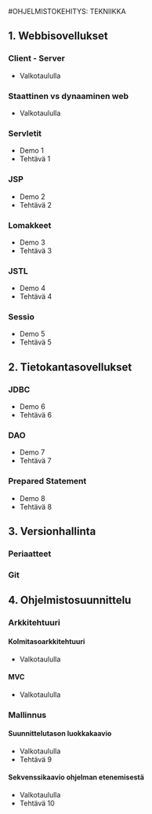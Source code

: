 #OHJELMISTOKEHITYS: TEKNIIKKA

## 1. Webbisovellukset

### Client - Server

* Valkotaululla

### Staattinen vs dynaaminen web

* Valkotaululla

### Servletit

* Demo 1
* Tehtävä 1

### JSP

* Demo 2
* Tehtävä 2

### Lomakkeet

* Demo 3
* Tehtävä 3

### JSTL

* Demo 4
* Tehtävä 4

### Sessio

* Demo 5
* Tehtävä 5

## 2. Tietokantasovellukset

### JDBC

* Demo 6
* Tehtävä 6

### DAO

* Demo 7
* Tehtävä 7

### Prepared Statement

* Demo 8
* Tehtävä 8

## 3. Versionhallinta

### Periaatteet
### Git

## 4. Ohjelmistosuunnittelu

### Arkkitehtuuri

#### Kolmitasoarkkitehtuuri

* Valkotaululla

#### MVC

* Valkotaululla

### Mallinnus

#### Suunnittelutason luokkakaavio

* Valkotaululla
* Tehtävä 9

#### Sekvenssikaavio ohjelman etenemisestä

* Valkotaululla
* Tehtävä 10

